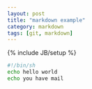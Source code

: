 ```yaml
---
layout: post
title: "markdown example"
category: markdown
tags: [git, markdown]
---
```

{% include JB/setup %}


```bash
#!/bin/sh  
echo hello world  
echo you have mail  
```
